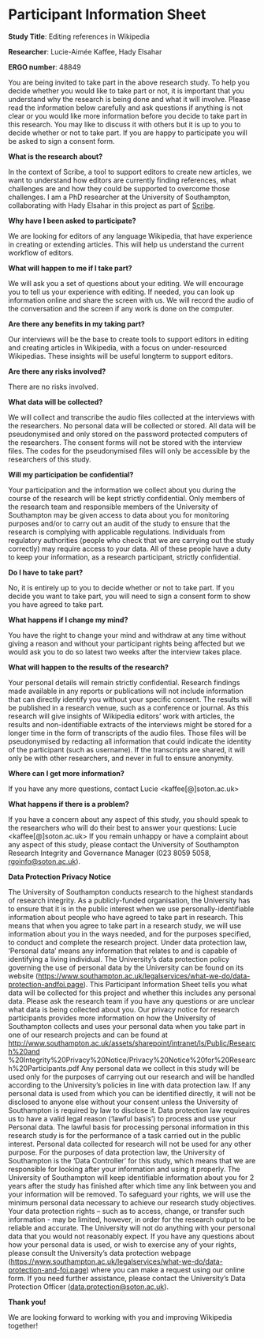 # Participant Information Sheet

**Study Title**: Editing references in Wikipedia

**Researcher**: Lucie-Aimée Kaffee, Hady Elsahar

**ERGO number**: 48849


You are being invited to take part in the above research study. To help you decide whether you
would like to take part or not, it is important that you understand why the research is being
done and what it will involve. Please read the information below carefully and ask questions if
anything is not clear or you would like more information before you decide to take part in this
research. You may like to discuss it with others but it is up to you to decide whether or not to
take part. If you are happy to participate you will be asked to sign a consent form.


**What is the research about?**

In the context of Scribe, a tool to support editors to create new articles, we want to understand
how editors are currently finding references, what challenges are and how they could be
supported to overcome those challenges. I am a PhD researcher at the University of
Southampton, collaborating with Hady Elsahar in this project as part of [Scribe](https://meta.wikimedia.org/wiki/Grants:Project/Frimelle_and_Hadyelsahar/Scribe:_Supporting_Under-resourced_Wikipedia_Editors_in_Creating_New_Articles).


**Why have I been asked to participate?**

We are looking for editors of any language Wikipedia, that have experience in creating or
extending articles. This will help us understand the current workflow of editors. 


**What will happen to me if I take part?**

We will ask you a set of questions about your editing. We will encourage you to tell us your
experience with editing. If needed, you can look up information online and share the screen
with us. We will record the audio of the conversation and the screen if any work is done on the
computer.

**Are there any benefits in my taking part?**

Our interviews will be the base to create tools to support editors in editing and creating articles
in Wikipedia, with a focus on under-resourced Wikipedias. These insights will be useful longterm to support editors.

**Are there any risks involved?**

There are no risks involved.

**What data will be collected?**

We will collect and transcribe the audio files collected at the interviews with the researchers.
No personal data will be collected or stored. All data will be pseudonymised and only stored on
the password protected computers of the researchers. The consent forms will not be stored
with the interview files. The codes for the pseudonymised files will only be accessible by the
researchers of this study.

**Will my participation be confidential?**

Your participation and the information we collect about you during the course of the research
will be kept strictly confidential.
Only members of the research team and responsible members of the University of
Southampton may be given access to data about you for monitoring purposes and/or to carry
out an audit of the study to ensure that the research is complying with applicable regulations.
Individuals from regulatory authorities (people who check that we are carrying out the study
correctly) may require access to your data. All of these people have a duty to keep your
information, as a research participant, strictly confidential.

**Do I have to take part?**

No, it is entirely up to you to decide whether or not to take part. If you decide you want to take
part, you will need to sign a consent form to show you have agreed to take part. 

**What happens if I change my mind?**

You have the right to change your mind and withdraw at any time without giving a reason and
without your participant rights being affected but we would ask you to do so latest two
weeks after the interview takes place. 

**What will happen to the results of the research?**

Your personal details will remain strictly confidential. Research findings made available in any
reports or publications will not include information that can directly identify you without your
specific consent. The results will be published in a research venue, such as a conference or
journal. As this research will give insights of Wikipedia editors’ work with articles, the results
and non-identifiable extracts of the interviews might be stored for a longer time in the form of
transcripts of the audio files. Those files will be pseudonymised by redacting all information
that could indicate the identity of the participant (such as username). If the transcripts are
shared, it will only be with other researchers, and never in full to ensure anonymity.

**Where can I get more information?**

If you have any more questions, contact Lucie <kaffee[@]soton.ac.uk>

**What happens if there is a problem?**

If you have a concern about any aspect of this study, you should speak to the researchers who
will do their best to answer your questions: Lucie <kaffee[@]soton.ac.uk>
If you remain unhappy or have a complaint about any aspect of this study, please contact the
University of Southampton Research Integrity and Governance Manager (023 8059 5058,
rgoinfo@soton.ac.uk).

**Data Protection Privacy Notice**

The University of Southampton conducts research to the highest standards of research
integrity. As a publicly-funded organisation, the University has to ensure that it is in the public
interest when we use personally-identifiable information about people who have agreed to take
part in research. This means that when you agree to take part in a research study, we will use
information about you in the ways needed, and for the purposes specified, to conduct and
complete the research project. Under data protection law, ‘Personal data’ means any
information that relates to and is capable of identifying a living individual. The University’s data
protection policy governing the use of personal data by the University can be found on its
website (https://www.southampton.ac.uk/legalservices/what-we-do/data-protection-andfoi.page).
This Participant Information Sheet tells you what data will be collected for this project and
whether this includes any personal data. Please ask the research team if you have any
questions or are unclear what data is being collected about you.
Our privacy notice for research participants provides more information on how the University of
Southampton collects and uses your personal data when you take part in one of our research
projects and can be found at
http://www.southampton.ac.uk/assets/sharepoint/intranet/ls/Public/Research%20and
%20Integrity%20Privacy%20Notice/Privacy%20Notice%20for%20Research%20Participants.pdf
Any personal data we collect in this study will be used only for the purposes of carrying out our
research and will be handled according to the University’s policies in line with data protection
law. If any personal data is used from which you can be identified directly, it will not be
disclosed to anyone else without your consent unless the University of Southampton is required
by law to disclose it.
Data protection law requires us to have a valid legal reason (‘lawful basis’) to process and use
your Personal data. The lawful basis for processing personal information in this research study
is for the performance of a task carried out in the public interest. Personal data collected for
research will not be used for any other purpose.
For the purposes of data protection law, the University of Southampton is the ‘Data Controller’
for this study, which means that we are responsible for looking after your information and using
it properly. The University of Southampton will keep identifiable information about you for 2
years after the study has finished after which time any link between you and your information
will be removed.
To safeguard your rights, we will use the minimum personal data necessary to achieve our
research study objectives. Your data protection rights – such as to access, change, or transfer
such information - may be limited, however, in order for the research output to be reliable and
accurate. The University will not do anything with your personal data that you would not
reasonably expect.
If you have any questions about how your personal data is used, or wish to exercise any of your
rights, please consult the University’s data protection webpage
(https://www.southampton.ac.uk/legalservices/what-we-do/data-protection-and-foi.page) where
you can make a request using our online form. If you need further assistance, please contact
the University’s Data Protection Officer (data.protection@soton.ac.uk).

**Thank you!**

We are looking forward to working with you and improving Wikipedia together!
